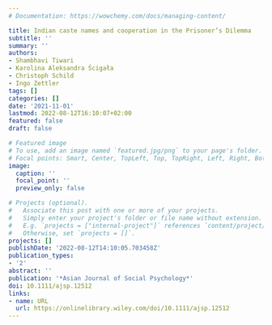```yaml
---
# Documentation: https://wowchemy.com/docs/managing-content/

title: Indian caste names and cooperation in the Prisoner’s Dilemma
subtitle: ''
summary: ''
authors:
- Shambhavi Tiwari
- Karolina Aleksandra Ścigała
- Christoph Schild
- Ingo Zettler
tags: []
categories: []
date: '2021-11-01'
lastmod: 2022-08-12T16:10:07+02:00
featured: false
draft: false

# Featured image
# To use, add an image named `featured.jpg/png` to your page's folder.
# Focal points: Smart, Center, TopLeft, Top, TopRight, Left, Right, BottomLeft, Bottom, BottomRight.
image:
  caption: ''
  focal_point: ''
  preview_only: false

# Projects (optional).
#   Associate this post with one or more of your projects.
#   Simply enter your project's folder or file name without extension.
#   E.g. `projects = ["internal-project"]` references `content/project/deep-learning/index.md`.
#   Otherwise, set `projects = []`.
projects: []
publishDate: '2022-08-12T14:10:05.703458Z'
publication_types:
- '2'
abstract: ''
publication: '*Asian Journal of Social Psychology*'
doi: 10.1111/ajsp.12512
links:
- name: URL
  url: https://onlinelibrary.wiley.com/doi/10.1111/ajsp.12512
---
```

